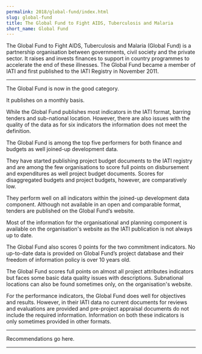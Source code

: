 ```yaml
---
permalink: 2018/global-fund/index.html
slug: global-fund
title: The Global Fund to Fight AIDS, Tuberculosis and Malaria
short_name: Global Fund
---
```


The Global Fund to Fight AIDS, Tuberculosis and Malaria (Global Fund) is a partnership organisation between governments, civil society and the private sector. It raises and invests finances to support in country programmes to accelerate the end of these illnesses. The Global Fund became a member of IATI and first published to the IATI Registry in November 2011.

---


The Global Fund is now in the good category. 

It publishes on a monthly basis. 

While the Global Fund publishes most indicators in the IATI format, barring tenders and sub-national location. However, there are also issues with the quality of the data as for six indicators the information does not meet the definition. 

The Global Fund is among the top five performers for both finance and budgets as well joined-up development data. 

They have started publishing project budget documents to the IATI registry and are among the few organisations to score full points on disbursement and expenditures as well project budget documents. Scores for disaggregated budgets and project budgets, however, are comparatively low.

They perform well on all indicators within the joined-up development data component. Although not available in an open and comparable format, tenders are published on the Global Fund’s website.

Most of the information for the organisational and planning component is available on the organisation's website as the IATI publication is not always up to date. 

The Global Fund also scores 0 points for the two commitment indicators. No up-to-date data is provided on Global Fund’s project database and their freedom of information policy is over 10 years old. 

The Global Fund scores full points on almost all project attributes indicators but faces some basic data quality issues with descriptions. Subnational locations can also be found sometimes only, on the organisation's website.

For the performance indicators, the Global Fund does well for objectives and results. However, in their IATI data no current documents for reviews and evaluations are provided and pre-project appraisal documents do not include the required information. Information on both these indicators is only sometimes provided in other formats. 
 


---

Recommendations go here.

---
